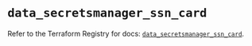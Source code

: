 # `data_secretsmanager_ssn_card`

Refer to the Terraform Registry for docs: [`data_secretsmanager_ssn_card`](https://registry.terraform.io/providers/keeper-security/secretsmanager/1.1.7/docs/data-sources/ssn_card).

